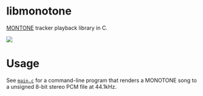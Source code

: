 # libmonotone

[MONTONE](https://github.com/MobyGamer/MONOTONE) tracker playback library in C.

![](https://media.discordapp.net/attachments/1285151415257403436/1291771570104303616/image.png?ex=67014f86&is=66fffe06&hm=a5f9d01639c15ded68f6ac388b0d5b8c91b0b8d5a795554a6ff327c805707b38&=&format=webp&quality=lossless&width=2160&height=752)

# Usage

See [`main.c`](./main.c) for a command-line program that renders a MONOTONE song to a unsigned 8-bit stereo PCM file at 44.1kHz.
